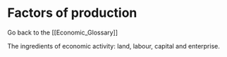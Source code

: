 # Factors of production

Go back to the [[Economic_Glossary]]


The ingredients of economic activity: land, labour, capital and enterprise.

